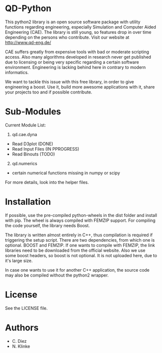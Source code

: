 

# QD-Python

This python2 library is an open source software package with utility functions regarding
engineering, especially Simulation and Computer Aided Engineering (CAE).
The library is still young, so features drop in over time depending on the
persons who contribute. Visit our website at http://www.qd-eng.de/

CAE suffers greatly from expensive tools with bad or moderate scripting access.
Also many algorithms developed in research never get published due to licensing
or being very specific regarding a certain software environment. Engineering is
lacking behind here in contrary to modern informatics.

We want to tackle this issue with this free library, in order to give engineering
a boost. Use it, build more awesome applications with it, share your projects
too and if possible contribute.

# Sub-Modules

Current Module List:

1. qd.cae.dyna
  - Read D3plot (DONE)
  - Read Input Files (IN PPROGRESS)
  - Read Binouts (TODO)
2. qd.numerics
  - certain numerical functions missing in numpy or scipy

For more details, look into the helper files.

# Installation

If possible, use the pre-compiled python-wheels in the dist folder and install with pip.
The wheel is always compiled with FEMZIP support. For compiling the code yourself,
the library needs Boost.

The library is written almost entirely in C++, thus compilation is required if
triggering the setup script. There are two dependencies, from which one is
optional. BOOST and FEMZIP. If one wants to compile with FEMZIP, the link libraries
need to be downloaded from the official website. Also we use some boost headers,
so boost is not optional. It is not uploaded here, due to it's large size.

In case one wants to use it for another C++ application, the source code may
also be compiled without the python2 wrapper.

# License

See the LICENSE file.

# Authors

- C. Diez
- N. Klinke
